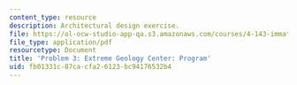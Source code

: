 ```yaml
---
content_type: resource
description: Architectural design exercise.
file: https://ol-ocw-studio-app-qa.s3.amazonaws.com/courses/4-143-immaterial-limits-process-and-duration-fall-2002/fb01331c87cacfa26123bc94176532b4_project3.pdf
file_type: application/pdf
resourcetype: Document
title: 'Problem 3: Extreme Geology Center: Program'
uid: fb01331c-87ca-cfa2-6123-bc94176532b4
---
```

